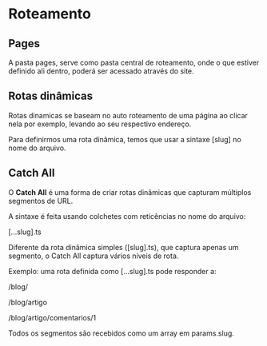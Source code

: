 # Roteamento

## Pages

A pasta pages, serve como pasta central de roteamento, onde o que estiver definido ali dentro, poderá ser acessado através do site.

## Rotas dinâmicas

Rotas dinamicas se baseam no auto roteamento de uma página ao clicar nela por exemplo, levando ao seu respectivo endereço.

Para definirmos uma rota dinâmica, temos que usar a sintaxe [slug] no nome do arquivo.

## Catch All

O **Catch All** é uma forma de criar rotas dinâmicas que capturam múltiplos segmentos de URL.

A sintaxe é feita usando colchetes com reticências no nome do arquivo:

[...slug].ts

Diferente da rota dinâmica simples ([slug].ts), que captura apenas um segmento, o Catch All captura vários níveis de rota.

Exemplo: uma rota definida como [...slug].ts pode responder a:

/blog/

/blog/artigo

/blog/artigo/comentarios/1

Todos os segmentos são recebidos como um array em params.slug.